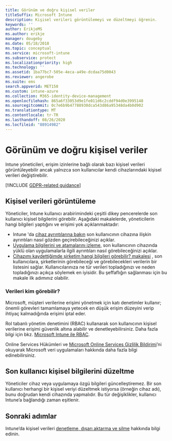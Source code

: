 ```yaml
---
title: Görünüm ve doğru kişisel veriler
titleSuffix: Microsoft Intune
description: Kişisel verileri görüntülemeyi ve düzeltmeyi öğrenin.
keywords: ''
author: ErikjeMS
ms.author: erikje
manager: dougeby
ms.date: 05/18/2018
ms.topic: conceptual
ms.service: microsoft-intune
ms.subservice: protect
ms.localizationpriority: high
ms.technology: ''
ms.assetid: 1ba77bc7-505e-4eca-a49e-dcdaa75d0043
ms.reviewer: angerobe
ms.suite: ems
search.appverid: MET150
ms.custom: intune-azure
ms.collection: M365-identity-device-management
ms.openlocfilehash: 865a6f33053d9e1fe011d6c2cddf94d0e3995148
ms.sourcegitcommit: 0c7e6b9b47788930dca543d86a95348da4b0d902
ms.translationtype: MT
ms.contentlocale: tr-TR
ms.lasthandoff: 08/26/2020
ms.locfileid: "88914982"
---
```

# <a name="view-and-correct-personal-data"></a>Görünüm ve doğru kişisel veriler

Intune yöneticileri, erişim izinlerine bağlı olarak bazı kişisel verileri görüntüleyebilir ancak yalnızca son kullanıcılar kendi cihazlarındaki kişisel verileri değiştirebilir.

[!INCLUDE [GDPR-related guidance](../includes/gdpr-dsr-and-stp-note.md)]


## <a name="view-personal-data"></a>Kişisel verileri görüntüleme

Yöneticiler, Intune kullanıcı arabirimindeki çeşitli dikey pencerelerde son kullanıcı kişisel bilgilerini görebilir. Aşağıdaki makalelerde, yöneticilerin hangi bilgileri yaptığını ve erişimi yok açıklanmaktadır:
- Intune 'da [cihaz ayrıntılarına bakın](../remote-actions/device-inventory.md) son kullanıcının cihazına ilişkin ayrıntıları nasıl gözden geçirebileceğinizi açıklar.
- [Uygulama bilgilerini ve atamalarını izleme,](../apps/apps-monitor.md) son kullanıcının cihazında yüklü olan uygulamalarla ilgili ayrıntıları nasıl görebileceğinizi açıklar.
- [Cihazımı kaydettiğimde şirketim hangi bilgileri görebilir? makalesi](../user-help/what-info-can-your-company-see-when-you-enroll-your-device-in-intune.md) , son kullanıcılara, şirketlerinin görebileceği ve görebilecekleri verilerin bir listesini sağlar. Kullanıcılarınıza ne tür verileri topladığınızı ve neden topladığınızı açıkça söylemek en iyisidir. Bu şeffaflığın sağlanması için bu makale ilk adımınız olabilir.

### <a name="who-can-view-the-data"></a>Verileri kim görebilir?

Microsoft, müşteri verilerine erişimi yönetmek için katı denetimler kullanır; önemli görevleri tamamlamaya yetecek en düşük erişim düzeyini verip ihtiyaç kalmadığında erişimi iptal eder. 

Rol tabanlı yönetim denetimini (RBAC) kullanarak son kullanıcının kişisel verilerine erişimi güvenlik altına alabilir ve denetleyebilirsiniz. Daha fazla bilgi için bkz. [Microsoft Intune ile RBAC](../fundamentals/role-based-access-control.md).

Online Services Hükümleri ve [Microsoft Online Services Gizlilik Bildirimi](https://go.microsoft.com/fwlink/p/?linkid=131004&clcid=0x409)’ni okuyarak Microsoft veri uygulamaları hakkında daha fazla bilgi edinebilirsiniz. 

## <a name="correct-end-user-personal-data"></a>Son kullanıcı kişisel bilgilerini düzeltme

Yöneticiler cihaz veya uygulamaya özgü bilgileri güncelleştiremez. Bir son kullanıcı herhangi bir kişisel veriyi düzeltmek istiyorsa (örneğin cihaz adı), bunu doğrudan kendi cihazında yapmalıdır. Bu tür değişiklikler, kullanıcı Intune’a bağlandığı zaman eşitlenir.


## <a name="next-steps"></a>Sonraki adımlar

Intune’da kişisel verileri [denetleme, dışarı aktarma ve silme](privacy-data-audit-export-delete.md) hakkında bilgi edinin.